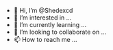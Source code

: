 - 👋 Hi, I’m @Shedexcd
- 👀 I’m interested in ...
- 🌱 I’m currently learning ...
- 💞️ I’m looking to collaborate on ...
- 📫 How to reach me ...

<!---
Shedexcd/Shedexcd is a ✨ special ✨ repository because its `README.md` (this file) appears on your GitHub profile.
You can click the Preview link to take a look at your changes.
--->
